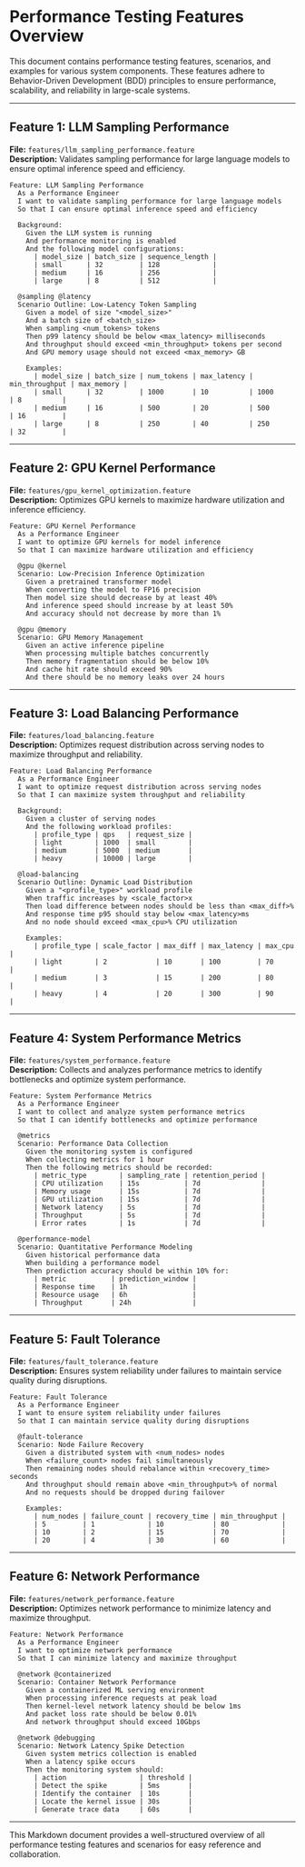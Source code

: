 # Performance Testing Features Overview

This document contains performance testing features, scenarios, and examples for various system components. These features adhere to Behavior-Driven Development (BDD) principles to ensure performance, scalability, and reliability in large-scale systems.

---

## Feature 1: LLM Sampling Performance

**File:** `features/llm_sampling_performance.feature`  
**Description:** Validates sampling performance for large language models to ensure optimal inference speed and efficiency.

```gherkin
Feature: LLM Sampling Performance
  As a Performance Engineer
  I want to validate sampling performance for large language models
  So that I can ensure optimal inference speed and efficiency

  Background:
    Given the LLM system is running
    And performance monitoring is enabled
    And the following model configurations:
      | model_size | batch_size | sequence_length |
      | small      | 32         | 128             |
      | medium     | 16         | 256             |
      | large      | 8          | 512             |

  @sampling @latency
  Scenario Outline: Low-Latency Token Sampling
    Given a model of size "<model_size>"
    And a batch size of <batch_size>
    When sampling <num_tokens> tokens
    Then p99 latency should be below <max_latency> milliseconds
    And throughput should exceed <min_throughput> tokens per second
    And GPU memory usage should not exceed <max_memory> GB

    Examples:
      | model_size | batch_size | num_tokens | max_latency | min_throughput | max_memory |
      | small      | 32         | 1000       | 10          | 1000           | 8          |
      | medium     | 16         | 500        | 20          | 500            | 16         |
      | large      | 8          | 250        | 40          | 250            | 32         |
```

---

## Feature 2: GPU Kernel Performance

**File:** `features/gpu_kernel_optimization.feature`  
**Description:** Optimizes GPU kernels to maximize hardware utilization and inference efficiency.

```gherkin
Feature: GPU Kernel Performance
  As a Performance Engineer
  I want to optimize GPU kernels for model inference
  So that I can maximize hardware utilization and efficiency

  @gpu @kernel
  Scenario: Low-Precision Inference Optimization
    Given a pretrained transformer model
    When converting the model to FP16 precision
    Then model size should decrease by at least 40%
    And inference speed should increase by at least 50%
    And accuracy should not decrease by more than 1%

  @gpu @memory
  Scenario: GPU Memory Management
    Given an active inference pipeline
    When processing multiple batches concurrently
    Then memory fragmentation should be below 10%
    And cache hit rate should exceed 90%
    And there should be no memory leaks over 24 hours
```

---

## Feature 3: Load Balancing Performance

**File:** `features/load_balancing.feature`  
**Description:** Optimizes request distribution across serving nodes to maximize throughput and reliability.

```gherkin
Feature: Load Balancing Performance
  As a Performance Engineer
  I want to optimize request distribution across serving nodes
  So that I can maximize system throughput and reliability

  Background:
    Given a cluster of serving nodes
    And the following workload profiles:
      | profile_type | qps   | request_size |
      | light        | 1000  | small        |
      | medium       | 5000  | medium       |
      | heavy        | 10000 | large        |

  @load-balancing
  Scenario Outline: Dynamic Load Distribution
    Given a "<profile_type>" workload profile
    When traffic increases by <scale_factor>x
    Then load difference between nodes should be less than <max_diff>%
    And response time p95 should stay below <max_latency>ms
    And no node should exceed <max_cpu>% CPU utilization

    Examples:
      | profile_type | scale_factor | max_diff | max_latency | max_cpu |
      | light        | 2            | 10       | 100         | 70      |
      | medium       | 3            | 15       | 200         | 80      |
      | heavy        | 4            | 20       | 300         | 90      |
```

---

## Feature 4: System Performance Metrics

**File:** `features/system_performance.feature`  
**Description:** Collects and analyzes performance metrics to identify bottlenecks and optimize system performance.

```gherkin
Feature: System Performance Metrics
  As a Performance Engineer
  I want to collect and analyze system performance metrics
  So that I can identify bottlenecks and optimize performance

  @metrics
  Scenario: Performance Data Collection
    Given the monitoring system is configured
    When collecting metrics for 1 hour
    Then the following metrics should be recorded:
      | metric_type        | sampling_rate | retention_period |
      | CPU utilization    | 15s           | 7d               |
      | Memory usage       | 15s           | 7d               |
      | GPU utilization    | 15s           | 7d               |
      | Network latency    | 5s            | 7d               |
      | Throughput         | 5s            | 7d               |
      | Error rates        | 1s            | 7d               |

  @performance-model
  Scenario: Quantitative Performance Modeling
    Given historical performance data
    When building a performance model
    Then prediction accuracy should be within 10% for:
      | metric           | prediction_window |
      | Response time    | 1h                |
      | Resource usage   | 6h                |
      | Throughput       | 24h               |
```

---

## Feature 5: Fault Tolerance

**File:** `features/fault_tolerance.feature`  
**Description:** Ensures system reliability under failures to maintain service quality during disruptions.

```gherkin
Feature: Fault Tolerance
  As a Performance Engineer
  I want to ensure system reliability under failures
  So that I can maintain service quality during disruptions

  @fault-tolerance
  Scenario: Node Failure Recovery
    Given a distributed system with <num_nodes> nodes
    When <failure_count> nodes fail simultaneously
    Then remaining nodes should rebalance within <recovery_time> seconds
    And throughput should remain above <min_throughput>% of normal
    And no requests should be dropped during failover

    Examples:
      | num_nodes | failure_count | recovery_time | min_throughput |
      | 5         | 1             | 10            | 80             |
      | 10        | 2             | 15            | 70             |
      | 20        | 4             | 30            | 60             |
```

---

## Feature 6: Network Performance

**File:** `features/network_performance.feature`  
**Description:** Optimizes network performance to minimize latency and maximize throughput.

```gherkin
Feature: Network Performance
  As a Performance Engineer
  I want to optimize network performance
  So that I can minimize latency and maximize throughput

  @network @containerized
  Scenario: Container Network Performance
    Given a containerized ML serving environment
    When processing inference requests at peak load
    Then kernel-level network latency should be below 1ms
    And packet loss rate should be below 0.01%
    And network throughput should exceed 10Gbps

  @network @debugging
  Scenario: Network Latency Spike Detection
    Given system metrics collection is enabled
    When a latency spike occurs
    Then the monitoring system should:
      | action                  | threshold |
      | Detect the spike        | 5ms       |
      | Identify the container  | 10s       |
      | Locate the kernel issue | 30s       |
      | Generate trace data     | 60s       |
```

---

This Markdown document provides a well-structured overview of all performance testing features and scenarios for easy reference and collaboration.

